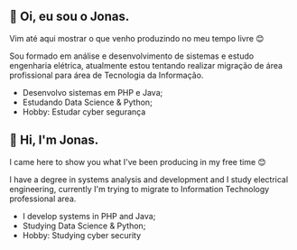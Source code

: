 ## :wave: Oi, eu sou o Jonas. 
 Vim até aqui mostrar o que venho produzindo no meu tempo livre :blush:
 
 Sou formado em análise e desenvolvimento de sistemas e estudo engenharia elétrica, atualmente estou tentando realizar migração de área profissional para área de Tecnologia da Informação.
* Desenvolvo sistemas em PHP e Java;
* Estudando Data Science & Python;
* Hobby: Estudar cyber segurança 

##

## :wave: Hi, I'm Jonas.
  I came here to show you what I've been producing in my free time :blush:
 
  I have a degree in systems analysis and development and I study electrical engineering, currently I'm trying to migrate to Information Technology professional area.
* I develop systems in PHP and Java; 
* Studying Data Science & Python; 
* Hobby: Studying cyber security 
  
<!---
jonkstro/jonkstro is a ✨ special ✨ repository because its `README.md` (this file) appears on your GitHub profile.
You can click the Preview link to take a look at your changes.
--->
